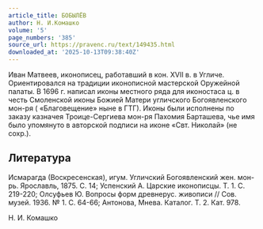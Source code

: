 ```yaml
---
article_title: БОБЫЛЁВ
author: Н. И.Комашко
volume: '5'
page_numbers: '385'
source_url: https://pravenc.ru/text/149435.html
downloaded_at: '2025-10-13T09:38:40Z'
---
```


Иван Матвеев, иконописец, работавший в кон. XVII в. в Угличе. Ориентировался на традиции иконописной мастерской Оружейной палаты. В 1696 г. написал иконы местного ряда для иконостаса ц. в честь Смоленской иконы Божией Матери угличского Богоявленского мон-ря ( «Благовещение» ныне в ГТГ). Иконы были исполнены по заказу казначея Троице-Сергиева мон-ря Пахомия Барташева, чье имя было упомянуто в авторской подписи на иконе «Свт. Николай» (не сохр.).

## Литература

Исмарагда (Воскресенская), игум. Угличский Богоявленский жен. мон-рь. Ярославль, 1875. С. 14; Успенский А. Царские иконописцы. Т. 1. С. 219-220; Олсуфьев Ю. Вопросы форм древнерус. живописи // Сов. музей. 1936. № 1. С. 64-66; Антонова, Мнева. Каталог. Т. 2. Кат. 978.

Н. И.  Комашко
